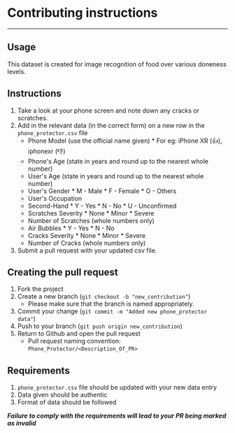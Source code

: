 # Contributing instructions

---
## Usage
This dataset is created for image recognition of food over various doneness levels.

## Instructions

1. Take a look at your phone screen and note down any cracks or scratches.
2. Add in the relevant data (in the correct form) on a new row in the `phone_protector.csv` file
      * Phone Model (use the official name given)
            * For eg: iPhone XR (:+1:), iphonexr (:-1:)
      * Phone's Age (state in years and round up to the nearest whole number)
      * User's Age (state in years and round up to the nearest whole number)
      * User's Gender 
            * M - Male
            * F - Female
            * O - Others
      * User's Occupation
      * Second-Hand
            * Y - Yes
            * N - No
            * U - Unconfirmed
      * Scratches Severity
            * None
            * Minor
            * Severe
      * Number of Scratches (whole numbers only)
      * Air Bubbles
            * Y - Yes
            * N - No
      * Cracks Severity
            * None
            * Minor
            * Severe
      * Number of Cracks (whole numbers only)
3. Submit a pull request with your updated csv file. 


## Creating the pull request

1. Fork the project
2. Create a new branch (`git checkout -b "new_contribution"`)
      * Please make sure that the branch is named appropriately. 
3. Commit your change (`git commit -m "Added new phone_protector data"`)
4. Push to your branch (`git push origin new_contribution`)
5. Return to Github and open the pull request
      * Pull request naming convention: `Phone_Protector/<Description_Of_PR>`

## Requirements
1. `phone_protector.csv` file should be updated with your new data entry
2. Data given should be authentic
3. Format of data should be followed


**_Failure to comply with the requirements will lead to your PR being marked as invalid_**

  
  

